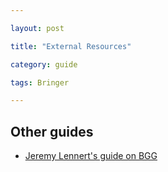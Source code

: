 ```yaml
---

layout: post

title: "External Resources"

category: guide

tags: Bringer

---
```


## Other guides

- [Jeremy Lennert's guide on BGG](https://boardgamegeek.com/thread/1971193/openings-bringer-dreams-and-nightmares)
